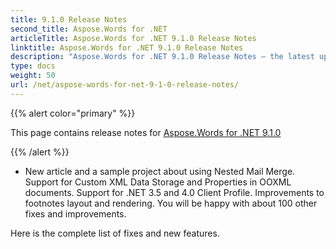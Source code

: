 ```yaml
---
title: 9.1.0 Release Notes
second_title: Aspose.Words for .NET
articleTitle: Aspose.Words for .NET 9.1.0 Release Notes
linktitle: Aspose.Words for .NET 9.1.0 Release Notes
description: "Aspose.Words for .NET 9.1.0 Release Notes – the latest updates and fixes."
type: docs
weight: 50
url: /net/aspose-words-for-net-9-1-0-release-notes/
---
```


{{% alert color="primary" %}}

This page contains release notes for [Aspose.Words for .NET 9.1.0](https://releases.aspose.com/words/net/new-releases/aspose.words-for-.net-9.1.0/)

{{% /alert %}}

- New article and a sample project about using Nested Mail Merge.
  Support for Custom XML Data Storage and Properties in OOXML documents. 
  Support for .NET 3.5 and 4.0 Client Profile. 
  Improvements to footnotes layout and rendering. 
  You will be happy with about 100 other fixes and improvements. 



Here is the complete list of fixes and new features.
